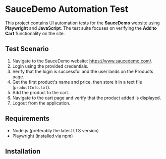 # SauceDemo Automation Test

This project contains UI automation tests for the **SauceDemo** website using **Playwright** and **JavaScript**. The test suite focuses on verifying the **Add to Cart** functionality on the site.

## Test Scenario

1. Navigate to the SauceDemo website: https://www.saucedemo.com/.
2. Login using the provided credentials.
3. Verify that the login is successful and the user lands on the Products page.
4. Get the first product's name and price, then store it in a text file (`productInfo.txt`).
5. Add the product to the cart.
6. Navigate to the cart page and verify that the product added is displayed.
7. Logout from the application.

## Requirements

- Node.js (preferably the latest LTS version)
- Playwright (installed via npm)
  
## Installation

